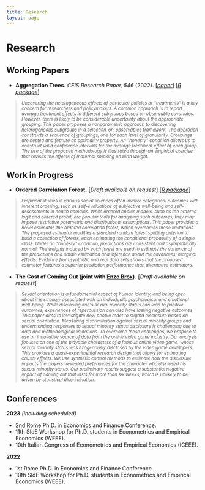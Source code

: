```yaml
---
title: Research
layout: page
---
```


# Research

## Working Papers
- **Aggregation Trees.** *CEIS Research Paper, 546* (2022).
[[*paper*]](https://papers.ssrn.com/sol3/papers.cfm?abstract_id=4304256)
[[*R package*]](https://riccardo-df.github.io/aggTrees/index.html)

> <sub> *Uncovering the heterogeneous effects of particular policies or "treatments" is a key concern for researchers and policymakers. A common approach is to report average treatment effects in different subgroups based on observable covariates. However, there is likely to be considerable uncertainty about the appropriate grouping. This paper proposes a nonparametric approach to discovering heterogeneous subgroups in a selection-on-observables framework. The approach constructs a sequence of groupings, one for each level of granularity. Groupings are nested and feature an optimality property. An "honesty" condition allows us to construct valid confidence intervals for the average treatment effect of each group. The use of the proposed methodology is illustrated through an empirical exercise that revisits the effects of maternal smoking on birth weight.* </sub>

## Work in Progress
- <b>**Ordered Correlation Forest.**</b>
[*Draft available on request*]
[[*R package*]](https://riccardo-df.github.io/ocf/)

> <sub> *Empirical studies in various social sciences often involve categorical outcomes with inherent ordering, such as self-evaluations of subjective well-being and self-assessments in health domains. While ordered choice models, such as the ordered logit and ordered probit, are popular tools for analyzing such outcomes, they may impose restrictive parametric and distributional assumptions. This paper provides a novel estimator, the ordered correlation forest, which overcomes these limitations. The proposed estimator modifies a standard random forest splitting criterion to build a collection of forests, each estimating the conditional probability of a single class. Under an "honesty" condition, predictions are consistent and asymptotically normal. The weights induced by each forest are used to estimate the variance of the predictions and obtain estimation and inference about the covariates' marginal effects. Evidence from synthetic and real data sets shows that the proposed estimator features a superior prediction performance than alternative estimators.*
    
- <b>**The Cost of Coming Out** (joint with [Enzo Brox](https://sites.google.com/view/ebrox)).</b>
[*Draft available on request*]

> <sub> *Sexual orientation is a fundamental aspect of human identity, and being open about it is strongly associated with an individual’s psychological and emotional well-being. While disclosing one's sexual minority status can lead to positive outcomes, experiences of repercussion can also have lasting negative outcomes. This paper aims to investigate how people react to stigma disclosure based on sexual orientation. Measuring discrimination against sexual minority groups and understanding responses to sexual minority status disclosure is challenging due to data and methodological limitations. To overcome these challenges, we propose to use an innovative source of data from the online video game industry. Our analysis focuses on one of the playable characters of a famous online video game, whose sexual minority status was exogenously disclosed by the video game developers. This provides a quasi-experimental research design that allows for estimating causal effects. We use synthetic control methods to estimate how the disclosure impacts the players' revealed preferences for the character who disclosed his sexual minority status. Our preliminary results suggest a substantial negative impact of coming out that lasts for more than six weeks, which is unlikely to be driven by statistical discrimination.* </sub>

## Conferences
**2023** *(including scheduled)*
- 2nd Rome Ph.D. in Economics and Finance Conference.
- 11th SIdE Workshop for Ph.D. students in Econometrics and Empirical Economics (WEEE).
- 10th Italian Congress of Econometrics and Empirical Economics (ICEEE).

**2022** 
- 1st Rome Ph.D. in Economics and Finance Conference.
- 10th SIdE Workshop for Ph.D. students in Econometrics and Empirical Economics (WEEE).

